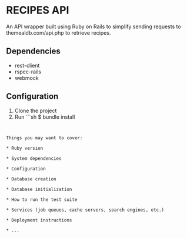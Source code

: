 # RECIPES API

An API wrapper built using Ruby on Rails to simplify sending requests to themealdb.com/api.php to retrieve recipes.

## Dependencies

- rest-client
- rspec-rails
- webmock

## Configuration

1. Clone the project
2. Run ```sh
$ bundle install
```


Things you may want to cover:

* Ruby version

* System dependencies

* Configuration

* Database creation

* Database initialization

* How to run the test suite

* Services (job queues, cache servers, search engines, etc.)

* Deployment instructions

* ...

